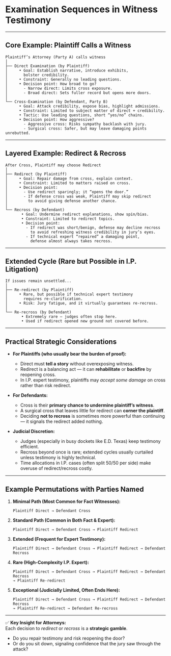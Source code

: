 # Examination Sequences in Witness Testimony

---

## Core Example: Plaintiff Calls a Witness  

```
Plaintiff’s Attorney (Party A) calls witness
│
├── Direct Examination (by Plaintiff)
│     • Goal: Establish narrative, introduce exhibits,
│       bolster credibility.
│     • Constraint: Generally no leading questions.
│     • Decision point: How broad to go? 
│       - Narrow direct: Limits cross exposure.
│       - Broad direct: Sets fuller record but opens more doors.
│
└── Cross-Examination (by Defendant, Party B)
      • Goal: Attack credibility, expose bias, highlight admissions.
      • Constraint: Limited to subject matter of direct + credibility.
      • Tactic: Use leading questions, short “yes/no” chains.
      • Decision point: How aggressive?
        - Aggressive cross: Risks sympathy backlash with jury.
        - Surgical cross: Safer, but may leave damaging points unrebutted.
```

---

## Layered Example: Redirect & Recross  

```
After Cross, Plaintiff may choose Redirect
│
├── Redirect (by Plaintiff)
│     • Goal: Repair damage from cross, explain context.
│     • Constraint: Limited to matters raised on cross.
│     • Decision point: 
│       - Use redirect sparingly; it “opens the door.”
│       - If defense cross was weak, Plaintiff may skip redirect 
│         to avoid giving defense another chance.
│
└── Recross (by Defendant)
       • Goal: Undermine redirect explanations, show spin/bias.
       • Constraint: Limited to redirect topics.
       • Decision point: 
         - If redirect was short/benign, defense may decline recross
           to avoid refreshing witness credibility in jury’s eyes.
         - If technical expert “repaired” a damaging point,
           defense almost always takes recross.
```

---

## Extended Cycle (Rare but Possible in I.P. Litigation)

```
If issues remain unsettled...
│
├── Re-redirect (by Plaintiff)
│     • Rare, but possible if technical expert testimony
│       requires re-clarification.
│     • Risk: Jury fatigue, and it virtually guarantees re-recross.
│
└── Re-recross (by Defendant)
       • Extremely rare — judges often stop here.
       • Used if redirect opened new ground not covered before.
```

---

## Practical Strategic Considerations

- **For Plaintiffs (who usually bear the burden of proof):**
  - Direct must **tell a story** without overexposing witness.  
  - Redirect is a balancing act — it can **rehabilitate** or **backfire** by reopening cross.  
  - In I.P. expert testimony, plaintiffs may *accept some damage* on cross rather than risk redirect.

- **For Defendants:**
  - Cross is their **primary chance to undermine plaintiff’s witness**.  
  - A surgical cross that leaves little for redirect can **corner the plaintiff**.  
  - Deciding **not to recross** is sometimes more powerful than continuing — it signals the redirect added nothing.

- **Judicial Discretion:**
  - Judges (especially in busy dockets like E.D. Texas) keep testimony efficient.  
  - Recross beyond once is rare; extended cycles usually curtailed unless testimony is highly technical.  
  - Time allocations in I.P. cases (often split 50/50 per side) make overuse of redirect/recross costly.  

---

## Example Permutations with Parties Named

1. **Minimal Path (Most Common for Fact Witnesses):**
   ```
   Plaintiff Direct → Defendant Cross
   ```

2. **Standard Path (Common in Both Fact & Expert):**
   ```
   Plaintiff Direct → Defendant Cross → Plaintiff Redirect
   ```

3. **Extended (Frequent for Expert Testimony):**
   ```
   Plaintiff Direct → Defendant Cross → Plaintiff Redirect → Defendant Recross
   ```

4. **Rare (High-Complexity I.P. Expert):**
   ```
   Plaintiff Direct → Defendant Cross → Plaintiff Redirect → Defendant Recross 
   → Plaintiff Re-redirect
   ```

5. **Exceptional (Judicially Limited, Often Ends Here):**
   ```
   Plaintiff Direct → Defendant Cross → Plaintiff Redirect → Defendant Recross 
   → Plaintiff Re-redirect → Defendant Re-recross
   ```

---

✅ **Key Insight for Attorneys:**  
Each decision to *redirect* or *recross* is a **strategic gamble**.  
- Do you repair testimony and risk reopening the door?  
- Or do you sit down, signaling confidence that the jury saw through the attack?  
